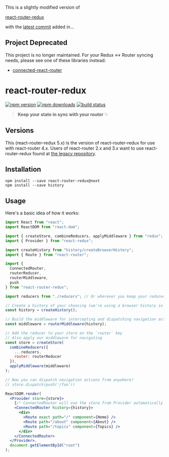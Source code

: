 
This is a slightly modified version of

[react-router-redux](https://github.com/ReactTraining/react-router/tree/master/packages/react-router-redux)

with the
[latest commit](https://github.com/ReactTraining/react-router/pull/6014)
added in...

## Project Deprecated

This project is no longer maintained. For your Redux <-> Router syncing needs, please see one of these libraries instead:

* [connected-react-router](https://github.com/supasate/connected-react-router)

# react-router-redux

[![npm version](https://img.shields.io/npm/v/react-router-redux/next.svg?style=flat-square)](https://www.npmjs.com/package/react-router-redux) [![npm downloads](https://img.shields.io/npm/dm/react-router-redux.svg?style=flat-square)](https://www.npmjs.com/package/react-router-redux) [![build status](https://img.shields.io/travis/reactjs/react-router-redux/master.svg?style=flat-square)](https://travis-ci.org/reactjs/react-router-redux)

> **Keep your state in sync with your router** :sparkles:

## Versions

This (react-router-redux 5.x) is the version of react-router-redux for use with react-router 4.x.
Users of react-router 2.x and 3.x want to use react-router-redux found at [the legacy repository](https://github.com/reactjs/react-router-redux).

## Installation

```
npm install --save react-router-redux@next
npm install --save history
```

## Usage

Here's a basic idea of how it works:

```jsx
import React from "react";
import ReactDOM from "react-dom";

import { createStore, combineReducers, applyMiddleware } from "redux";
import { Provider } from "react-redux";

import createHistory from "history/createBrowserHistory";
import { Route } from "react-router";

import {
  ConnectedRouter,
  routerReducer,
  routerMiddleware,
  push
} from "react-router-redux";

import reducers from "./reducers"; // Or wherever you keep your reducers

// Create a history of your choosing (we're using a browser history in this case)
const history = createHistory();

// Build the middleware for intercepting and dispatching navigation actions
const middleware = routerMiddleware(history);

// Add the reducer to your store on the `router` key
// Also apply our middleware for navigating
const store = createStore(
  combineReducers({
    ...reducers,
    router: routerReducer
  }),
  applyMiddleware(middleware)
);

// Now you can dispatch navigation actions from anywhere!
// store.dispatch(push('/foo'))

ReactDOM.render(
  <Provider store={store}>
    {/* ConnectedRouter will use the store from Provider automatically */}
    <ConnectedRouter history={history}>
      <div>
        <Route exact path="/" component={Home} />
        <Route path="/about" component={About} />
        <Route path="/topics" component={Topics} />
      </div>
    </ConnectedRouter>
  </Provider>,
  document.getElementById("root")
);
```
